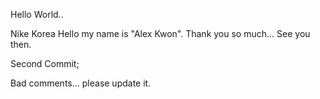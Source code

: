 Hello World..

Nike Korea 
Hello my name is "Alex Kwon".
Thank you so much...
See you then.

Second Commit;

Bad comments... please update it.